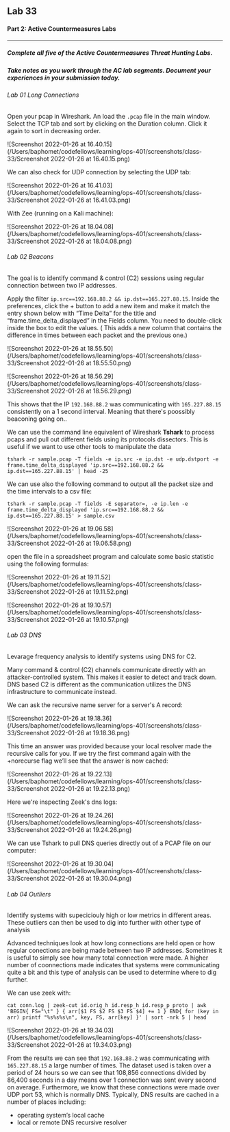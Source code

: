 ## Lab 33

#### Part 2: Active Countermeasures Labs

------

##### Complete all five of the Active Countermeasures Threat Hunting Labs.

##### Take notes as you work through the AC lab segments. Document your experiences in your submission today.

###### Lab 01 Long Connections

Open your pcap in Wireshark. An load the `.pcap` file in the main window. Select the TCP tab and sort by clicking on the Duration column. Click it again to sort in decreasing order.

![Screenshot 2022-01-26 at 16.40.15](/Users/baphomet/codefellows/learning/ops-401/screenshots/class-33/Screenshot 2022-01-26 at 16.40.15.png)

We can also check for UDP connection by selecting the UDP tab:

![Screenshot 2022-01-26 at 16.41.03](/Users/baphomet/codefellows/learning/ops-401/screenshots/class-33/Screenshot 2022-01-26 at 16.41.03.png)

With Zee (running on a Kali machine):

![Screenshot 2022-01-26 at 18.04.08](/Users/baphomet/codefellows/learning/ops-401/screenshots/class-33/Screenshot 2022-01-26 at 18.04.08.png)

###### Lab 02 Beacons

The goal is to identify command & control (C2) sessions using regular connection between two IP addresses.

Apply the filter `ip.src==192.168.88.2 && ip.dst==165.227.88.15`. Inside the preferences, click the + button to add a new item and make it match the entry shown below with “Time Delta” for the title and “frame.time_delta_displayed” in the Fields column. You need to double-click inside the box to edit the values. ( This adds a new column that contains the difference in times between each packet and the previous one.)

![Screenshot 2022-01-26 at 18.55.50](/Users/baphomet/codefellows/learning/ops-401/screenshots/class-33/Screenshot 2022-01-26 at 18.55.50.png)

![Screenshot 2022-01-26 at 18.56.29](/Users/baphomet/codefellows/learning/ops-401/screenshots/class-33/Screenshot 2022-01-26 at 18.56.29.png)

This shows that the IP `192.168.88.2` was communicating with `165.227.88.15` consistently on a 1 second interval. Meaning that there's poossibly beaconing going on..

We can use the command line equivalent of Wireshark **Tshark** to process pcaps and pull out different fields using its protocols dissectors. This is useful if we want to use other tools to manipulate the data

`tshark -r sample.pcap -T fields -e ip.src -e ip.dst -e udp.dstport -e frame.time_delta_displayed 'ip.src==192.168.88.2 && ip.dst==165.227.88.15' | head -25`

We can use also the following command to output all the packet size and the time intervals to a csv file:

`tshark -r sample.pcap -T fields -E separator=, -e ip.len -e frame.time_delta_displayed 'ip.src==192.168.88.2 && ip.dst==165.227.88.15' > sample.csv`

![Screenshot 2022-01-26 at 19.06.58](/Users/baphomet/codefellows/learning/ops-401/screenshots/class-33/Screenshot 2022-01-26 at 19.06.58.png)

open the file in a spreadsheet program and calculate some basic statistic using the following formulas:

![Screenshot 2022-01-26 at 19.11.52](/Users/baphomet/codefellows/learning/ops-401/screenshots/class-33/Screenshot 2022-01-26 at 19.11.52.png)

![Screenshot 2022-01-26 at 19.10.57](/Users/baphomet/codefellows/learning/ops-401/screenshots/class-33/Screenshot 2022-01-26 at 19.10.57.png)

###### Lab 03 DNS

Levarage frequency analysis to identify systems using DNS for C2.

Many command & control (C2) channels communicate directly with an attacker-controlled system. This makes it easier to detect and track down. DNS based C2 is different as the communication utilizes the DNS infrastructure to communicate instead.

We can ask the recursive name server for a server's A record:

![Screenshot 2022-01-26 at 19.18.36](/Users/baphomet/codefellows/learning/ops-401/screenshots/class-33/Screenshot 2022-01-26 at 19.18.36.png)

This time an answer was provided because your local resolver made the recursive calls for you. If we try the first command again with the +norecurse flag we’ll see that the answer is now cached:

![Screenshot 2022-01-26 at 19.22.13](/Users/baphomet/codefellows/learning/ops-401/screenshots/class-33/Screenshot 2022-01-26 at 19.22.13.png)

Here we're inspecting Zeek's dns logs:

![Screenshot 2022-01-26 at 19.24.26](/Users/baphomet/codefellows/learning/ops-401/screenshots/class-33/Screenshot 2022-01-26 at 19.24.26.png)

We can use Tshark to pull DNS queries directly out of a PCAP file on our computer:

![Screenshot 2022-01-26 at 19.30.04](/Users/baphomet/codefellows/learning/ops-401/screenshots/class-33/Screenshot 2022-01-26 at 19.30.04.png)

###### Lab 04 Outliers

Identify systems with supeciciouly high or low metrics in different areas. These outliers can then be used to dig into further with other type of analysis

Advanced techniques look at how long connections are held open or how regular conections are being made between two IP addresses. Sometimes it is useful to simply see how many total connection were made. A higher number of coonnections made indicates that systems were communicating quite a bit and this type of analysis can be used to determine where to dig further.

We can use zeek with:

`cat conn.log | zeek-cut id.orig_h id.resp_h id.resp_p proto | awk 'BEGIN{ FS="\t" } { arr[$1 FS $2 FS $3 FS $4] += 1 } END{ for (key in arr) printf "%s%s%s\n", key, FS, arr[key] }' | sort -nrk 5 | head`

![Screenshot 2022-01-26 at 19.34.03](/Users/baphomet/codefellows/learning/ops-401/screenshots/class-33/Screenshot 2022-01-26 at 19.34.03.png)

From the results we can see that `192.168.88.2` was communicating with `165.227.88.15` a large number of times. The dataset used is taken over a period of 24 hours so we can see that 108,856 connections divided by 86,400 seconds in a day means over 1 connection was sent every second on average. Furthermore, we know that these connections were made over UDP port 53, which is normally DNS. Typically, DNS results are cached in a number of places including:

- operating system’s local cache
- local or remote DNS recursive resolver